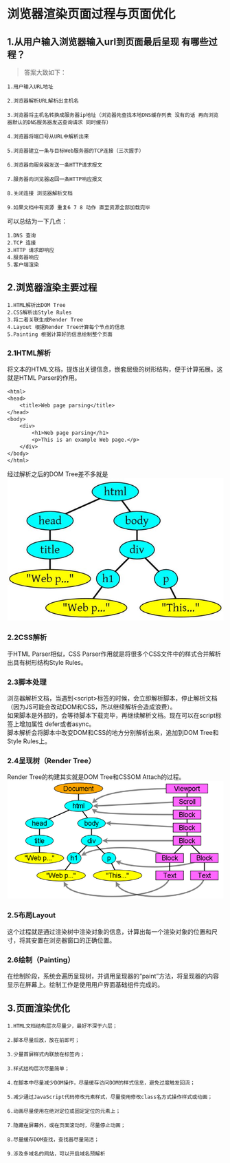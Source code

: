 # 浏览器渲染页面过程与页面优化
## 1.从用户输入浏览器输入url到页面最后呈现 有哪些过程？
> 答案大致如下：

    1.用户输入URL地址  

    2.浏览器解析URL解析出主机名

    3.浏览器将主机名转换成服务器ip地址（浏览器先查找本地DNS缓存列表 没有的话 再向浏览器默认的DNS服务器发送查询请求 同时缓存）

    4.浏览器将端口号从URL中解析出来

    5.浏览器建立一条与目标Web服务器的TCP连接（三次握手）

    6.浏览器向服务器发送一条HTTP请求报文

    7.服务器向浏览器返回一条HTTP响应报文

    8.关闭连接 浏览器解析文档

    9.如果文档中有资源 重复6 7 8 动作 直至资源全部加载完毕  
可以总结为一下几点：
```
1.DNS 查询
2.TCP 连接
3.HTTP 请求即响应
4.服务器响应
5.客户端渲染
```
## 2.浏览器渲染主要过程
    1.HTML解析出DOM Tree
    2.CSS解析出Style Rules
    3.将二者关联生成Render Tree
    4.Layout 根据Render Tree计算每个节点的信息
    5.Painting 根据计算好的信息绘制整个页面
### 2.1HTML解析
将文本的HTML文档，提炼出关键信息，嵌套层级的树形结构，便于计算拓展。这就是HTML Parser的作用。
```
<html>
<head>
    <title>Web page parsing</title>
</head>
<body>
    <div>
        <h1>Web page parsing</h1>
        <p>This is an example Web page.</p>
    </div>
</body>
</html>
```
经过解析之后的DOM Tree差不多就是  
![](img/html解析.png)
### 2.2CSS解析
于HTML Parser相似，CSS Parser作用就是将很多个CSS文件中的样式合并解析出具有树形结构Style Rules。
### 2.3脚本处理
浏览器解析文档，当遇到\<script>标签的时候，会立即解析脚本，停止解析文档（因为JS可能会改动DOM和CSS，所以继续解析会造成浪费）。  
如果脚本是外部的，会等待脚本下载完毕，再继续解析文档。现在可以在script标签上增加属性 defer或者async。  
脚本解析会将脚本中改变DOM和CSS的地方分别解析出来，追加到DOM Tree和Style Rules上。
### 2.4呈现树（Render Tree）
Render Tree的构建其实就是DOM Tree和CSSOM Attach的过程。  
![](img/呈现树.png)
### 2.5布局Layout
这个过程就是通过渲染树中渲染对象的信息，计算出每一个渲染对象的位置和尺寸，将其安置在浏览器窗口的正确位置。
### 2.6绘制（Painting）
在绘制阶段，系统会遍历呈现树，并调用呈现器的“paint”方法，将呈现器的内容显示在屏幕上。绘制工作是使用用户界面基础组件完成的。
## 3.页面渲染优化
    1.HTML文档结构层次尽量少，最好不深于六层；

    2.脚本尽量后放，放在前即可；

    3.少量首屏样式内联放在标签内；

    3.样式结构层次尽量简单；

    4.在脚本中尽量减少DOM操作，尽量缓存访问DOM的样式信息，避免过度触发回流；

    5.减少通过JavaScript代码修改元素样式，尽量使用修改class名方式操作样式或动画；

    6.动画尽量使用在绝对定位或固定定位的元素上；

    7.隐藏在屏幕外，或在页面滚动时，尽量停止动画；

    8.尽量缓存DOM查找，查找器尽量简洁；

    9.涉及多域名的网站，可以开启域名预解析